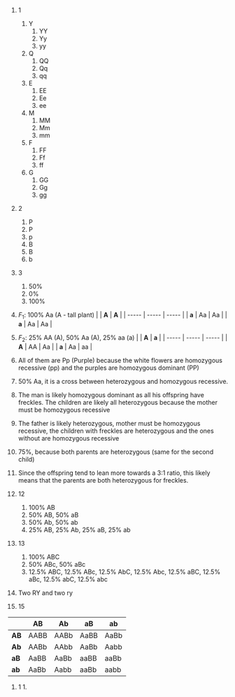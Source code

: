 1. 1
	1. Y
		1. YY
		2. Yy
		3. yy
	2. Q
		1. QQ
		2. Qq
		3. qq
	3. E
		1. EE
		2. Ee
		3. ee
	4. M
		1. MM
		2. Mm
		3. mm
	5. F
		1. FF
		2. Ff
		3. ff
	6. G
		1. GG
		2. Gg
		3. gg
2. 2
	1. P
	2. P
	3. p
	4. B
	5. B
	6. b
3. 3
	1. 50%
	2. 0%
	3. 100%
4. $F_1$: 100% Aa (A - tall plant)
|       | **A** | **A** |
| ----- | ----- | ----- |
| **a** | Aa    | Aa    |
| **a** | Aa    | Aa    |

5. $F_2$: 25% AA (A), 50% Aa (A), 25% aa (a)
|       | **A** | **a** |
| ----- | ----- | ----- |
| **A** | AA    | Aa    |
| **a** | Aa    | aa    |

6. All of them are Pp (Purple) because the white flowers are homozygous recessive (pp) and the purples are homozygous dominant (PP)
7. 50% Aa, it is a cross between heterozygous and homozygous recessive.
8. The man is likely homozygous dominant as all his offspring have freckles. The children are likely all heterozygous because the mother must be homozygous recessive
9. The father is likely heterozygous, mother must be homozygous recessive, the children with freckles are heterozygous and the ones without are homozygous recessive
10. 75%, because both parents are heterozygous (same for the second child)
11. Since the offspring tend to lean more towards a 3:1 ratio, this likely means that the parents are both heterozygous for freckles.
12. 12
	1. 100% AB
	2. 50% AB, 50% aB
	3. 50% Ab, 50% ab
	4. 25% AB, 25% Ab, 25% aB, 25% ab
13. 13
	1. 100% ABC
	2. 50% ABc, 50% aBc
	3. 12.5% ABC, 12.5% ABc, 12.5% AbC, 12.5% Abc, 12.5% aBC, 12.5% aBc, 12.5% abC, 12.5% abc
14. Two RY and two ry
15. 15

|        | **AB** | **Ab** | **aB** | **ab** |
| ------ | ------ | ------ | ------ | ------ |
| **AB** | AABB   | AABb   | AaBB   | AaBb   |
| **Ab** | AABb   | AAbb   | AaBb   | Aabb   |
| **aB** | AaBB   | AaBb   | aaBB   | aaBb   |
| **ab** | AaBb   | Aabb   | aaBb   | aabb   | 

1. 1
	1. 
